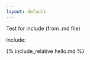 ```yaml
---
layout: default
---
```


Test for include (from .md file)

Include:

{% include_relative hello.md %}

